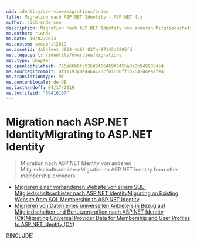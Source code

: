 ```yaml
---
uid: identity/overview/migrations/index
title: Migration nach ASP.NET Identity - ASP.NET 4.x
author: rick-anderson
description: Migration nach ASP.NET Identity von anderen Mitgliedschaftsanbietern
ms.author: riande
ms.date: 10/02/2013
ms.custom: seoapril2019
ms.assetid: 4a54fee1-d064-4d67-837a-87143a9205fd
msc.legacyurl: /identity/overview/migrations
msc.type: chapter
ms.openlocfilehash: 725e66b6fc926d2466469f8455a3a0b949988dc4
ms.sourcegitcommit: 0f1119340e4464720cfd16d0ff15764746ea1fea
ms.translationtype: MT
ms.contentlocale: de-DE
ms.lasthandoff: 04/17/2019
ms.locfileid: "59416167"
---
```

# <a name="migrating-to-aspnet-identity"></a><span data-ttu-id="8421d-103">Migration nach ASP.NET Identity</span><span class="sxs-lookup"><span data-stu-id="8421d-103">Migrating to ASP.NET Identity</span></span>

> <span data-ttu-id="8421d-104">Migration nach ASP.NET Identity von anderen Mitgliedschaftsanbietern</span><span class="sxs-lookup"><span data-stu-id="8421d-104">Migration to ASP.NET Identity from other membership providers</span></span>


- [<span data-ttu-id="8421d-105">Migrieren einer vorhandenen Website von einem SQL-Mitgliedschaftsanbieter nach ASP.NET Identity</span><span class="sxs-lookup"><span data-stu-id="8421d-105">Migrating an Existing Website from SQL Membership to ASP.NET Identity</span></span>](migrating-an-existing-website-from-sql-membership-to-aspnet-identity.md)
- [<span data-ttu-id="8421d-106">Migrieren von Daten eines universellen Anbieters in Bezug auf Mitgliedschaften und Benutzerprofilen nach ASP.NET Identity (C#)</span><span class="sxs-lookup"><span data-stu-id="8421d-106">Migrating Universal Provider Data for Membership and User Profiles to ASP.NET Identity (C#)</span></span>](migrating-universal-provider-data-for-membership-and-user-profiles-to-aspnet-identity.md)

[!INCLUDE[](../../../includes/identity/alter-command-exception.md)]
